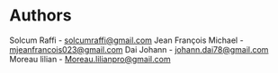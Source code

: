 # Authors
Solcum Raffi - solcumraffi@gmail.com
Jean François Michael - mjeanfrancois023@gmail.com
Dai Johann - johann.dai78@gmail.com
Moreau lilian - Moreau.lilianpro@gmail.com
